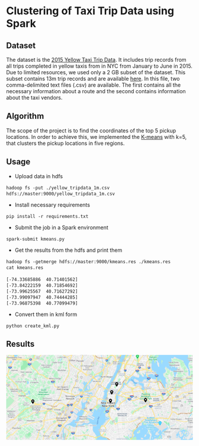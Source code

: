 # Clustering of Taxi Trip Data using Spark


## Dataset

The dataset is the [2015 Yellow Taxi Trip Data](https://data.cityofnewyork.us/Transportation/2015-Yellow-Taxi-Trip-Data/ba8s-jw6u). It includes trip records from all trips completed in yellow taxis from in NYC from January to June in 2015. Due to limited resources, we used only a 2 GB subset of the dataset. This subset contains 13m trip records and are available [here](http://www.cslab.ntua.gr/courses/atds/yellow_trip_data.zip). In this file, two comma-delimited text files (.csv) are available. The first contains all the necessary information about a route and the second contains information about the taxi vendors.


## Algorithm

The scope of the project is to find the coordinates of the top 5 pickup locations. In order to achieve this, we implemented the [K-means](https://en.wikipedia.org/wiki/K-means_clustering) with k=5, that clusters the pickup locations in five regions.

## Usage

- Upload data in hdfs

```
hadoop fs -put ./yellow_tripdata_1m.csv hdfs://master:9000/yellow_tripdata_1m.csv
```

- Install necessary requirements

```
pip install -r requirements.txt
```

- Submit the job in a Spark environment

```
spark-submit kmeans.py
```

- Get the results from the hdfs and print them

```
hadoop fs -getmerge hdfs://master:9000/kmeans.res ./kmeans.res
cat kmeans.res 

[-74.33685886  40.71401562]
[-73.84222159  40.71854692]
[-73.99625567  40.71627292]
[-73.99097947  40.74444285]
[-73.96875398  40.77099479]
```

- Convert them in kml form

```
python create_kml.py 
```


## Results

 <p float="left">
  <img src="kmeans.png" >
</p>




